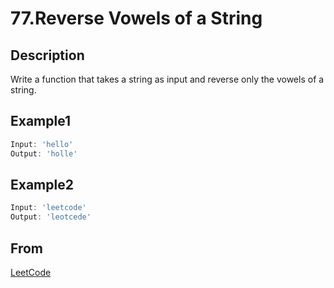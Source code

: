 # 77.Reverse Vowels of a String

## Description

Write a function that takes a string as input and reverse only the vowels of a string.

## Example1

```javascript
Input: 'hello'
Output: 'holle'
```

## Example2

```javascript
Input: 'leetcode'
Output: 'leotcede'
```

## From

[LeetCode](https://leetcode.com/problems/reverse-vowels-of-a-string)
